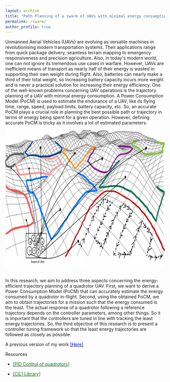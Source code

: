 ```yaml
---
layout: archive
title: "Path Planning of a swarm of UAVs with minimal energy consumption"
permalink: /swarm/
author_profile: true
---
```


Unmanned Aerial Vehicles (UAVs) are evolving as versatile machines in revolutionising modern transportation systems. Their applications range from quick package delivery, seamless terrain mapping to emergency responsiveness and precision agriculture. Also, in today's modern world, one can not ignore its tremendous use cases in warfare.  However, UAVs are inefficient means of transport as nearly half of their energy is wasted in supporting their own weight during flight. Also, batteries can nearly make a third of their total weight, so increasing battery capacity incurs more weight and is never a practical solution for increasing their energy efficiency.
One of the well-known problems concerning UAV operations is the trajectory planning of a UAV with minimal energy consumption.
A Power Consumption Model (PoCM) is used to estimate the endurance of a UAV, like its flying time, range, speed, payload limits, battery capacity, etc. So, an accurate PoCM plays a crucial role in planning the best possible path or trajectory in terms of energy being spent for a given operation. However, defining accurate PoCM is tricky as it involves a lot of estimated parameters.
<br>
<p align="center">
  <img width="662" height="432" src="/files/swarm.jpg">
</p>
<br>
In this research, we aim to address three aspects concerning the energy-efficient trajectory planning of a quadrotor UAV.  
First, we want to derive a Power Consumption Model (PoCM) that can accurately estimate the energy consumed by a quadrotor in-flight. Second, using the obtained PoCM, we aim to obtain trajectories for a mission such that the energy consumed is the least. 
The actual response of a quadrotor following a reference trajectory depends on the controller parameters, among other things. So it is important that the controllers are tuned in line with tracking the least energy trajectories. So, the third objective of this research is to present a controller tuning framework so that the least energy trajectories are followed as closely as possible.

A previous version of my work <a href="https://iparaj.github.io/files/Report.pdf"><span style="color: blue;">[Here]</span></a>

Resources

- <a href="https://github.com/iparaj/quad_pid"><span style="color: green;">[PID Control of quadrotors]</span></a>


- <a href="https://bit.ly/cil1lib"><span style="color: green;">[CIL1 Library]</span></a>